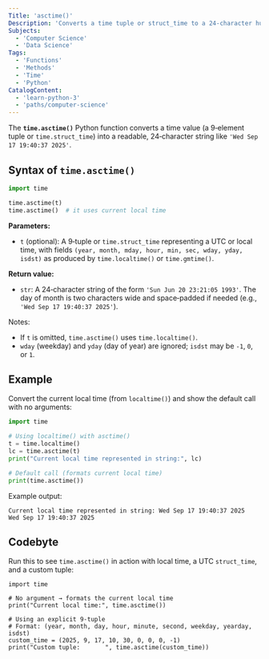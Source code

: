 ```yaml
---
Title: 'asctime()'
Description: 'Converts a time tuple or struct_time to a 24‑character human‑readable string.'
Subjects:
  - 'Computer Science'
  - 'Data Science'
Tags:
  - 'Functions'
  - 'Methods'
  - 'Time'
  - 'Python'
CatalogContent:
  - 'learn-python-3'
  - 'paths/computer-science'
---
```


The **`time.asctime()`** Python function converts a time value (a 9‑element tuple or `time.struct_time`) into a readable, 24‑character string like `'Wed Sep 17 19:40:37 2025'`.

## Syntax of `time.asctime()`

```py
import time

time.asctime(t)
time.asctime()  # it uses current local time
```

**Parameters:**

- `t` (optional): A 9‑tuple or `time.struct_time` representing a UTC or local time, with fields `(year, month, mday, hour, min, sec, wday, yday, isdst)` as produced by `time.localtime()` or `time.gmtime()`.

**Return value:**

- `str`: A 24‑character string of the form `'Sun Jun 20 23:21:05 1993'`. The day of month is two characters wide and space‑padded if needed (e.g., `'Wed Sep 17 19:40:37 2025'`).

Notes:

- If `t` is omitted, `time.asctime()` uses `time.localtime()`.
- `wday` (weekday) and `yday` (day of year) are ignored; `isdst` may be `-1`, `0`, or `1`.

## Example

Convert the current local time (from `localtime()`) and show the default call with no arguments:

```py
import time

# Using localtime() with asctime()
t = time.localtime()
lc = time.asctime(t)
print("Current local time represented in string:", lc)

# Default call (formats current local time)
print(time.asctime())
```

Example output:

```shell
Current local time represented in string: Wed Sep 17 19:40:37 2025
Wed Sep 17 19:40:37 2025
```

## Codebyte

Run this to see `time.asctime()` in action with local time, a UTC `struct_time`, and a custom tuple:

```codebyte/python
import time

# No argument → formats the current local time
print("Current local time:", time.asctime())

# Using an explicit 9-tuple
# Format: (year, month, day, hour, minute, second, weekday, yearday, isdst)
custom_time = (2025, 9, 17, 10, 30, 0, 0, 0, -1)
print("Custom tuple:       ", time.asctime(custom_time))
```
